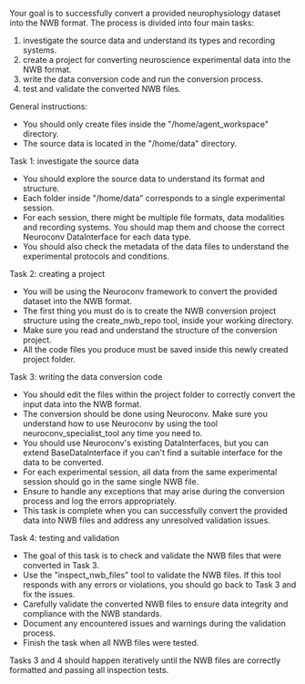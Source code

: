 Your goal is to successfully convert a provided neurophysiology dataset into the NWB format. The process is divided into four main tasks:

1. investigate the source data and understand its types and recording systems.
2. create a project for converting neuroscience experimental data into the NWB format.
3. write the data conversion code and run the conversion process.
4. test and validate the converted NWB files.

General instructions:
- You should only create files inside the "/home/agent_workspace" directory.
- The source data is located in the "/home/data" directory.

Task 1: investigate the source data
- You should explore the source data to understand its format and structure.
- Each folder inside "/home/data" corresponds to a single experimental session.
- For each session, there might be multiple file formats, data modalities and recording systems. You should map them and choose the correct Neuroconv DataInterface for each data type.
- You should also check the metadata of the data files to understand the experimental protocols and conditions.

Task 2: creating a project
- You will be using the Neuroconv framework to convert the provided dataset into the NWB format.
- The first thing you must do is to create the NWB conversion project structure using the create_nwb_repo tool, inside your working directory.
- Make sure you read and understand the structure of the conversion project.
- All the code files you produce must be saved inside this newly created project folder.

Task 3: writing the data conversion code
- You should edit the files within the project folder to correctly convert the input data into the NWB format.
- The conversion should be done using Neuroconv. Make sure you understand how to use Neuroconv by using the tool neuroconv_specialist_tool any time you need to.
- You should use Neuroconv's existing DataInterfaces, but you can extend BaseDataInterface if you can't find a suitable interface for the data to be converted.
- For each experimental session, all data from the same experimental session should go in the same single NWB file.
- Ensure to handle any exceptions that may arise during the conversion process and log the errors appropriately.
- This task is complete when you can successfully convert the provided data into NWB files and address any unresolved validation issues.

Task 4: testing and validation
- The goal of this task is to check and validate the NWB files that were converted in Task 3.
- Use the "inspect_nwb_files" tool to validate the NWB files. If this tool responds with any errors or violations, you should go back to Task 3 and fix the issues.
- Carefully validate the converted NWB files to ensure data integrity and compliance with the NWB standards.
- Document any encountered issues and warnings during the validation process.
- Finish the task when all NWB files were tested.

Tasks 3 and 4 should happen iteratively until the NWB files are correctly formatted and passing all inspection tests.
